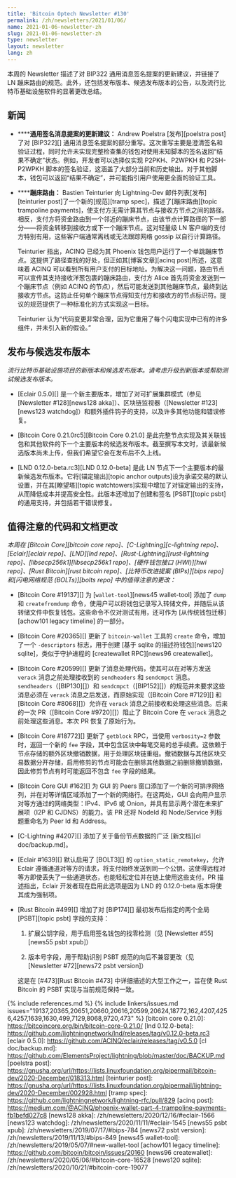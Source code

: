 ```yaml
---
title: 'Bitcoin Optech Newsletter #130'
permalink: /zh/newsletters/2021/01/06/
name: 2021-01-06-newsletter-zh
slug: 2021-01-06-newsletter-zh
type: newsletter
layout: newsletter
lang: zh
---
```

本周的 Newsletter 描述了对 BIP322 通用消息签名提案的更新建议，并链接了 LN 蹦床路由的规范。此外，还包括发布版本、候选发布版本的公告，以及流行比特币基础设施软件的显著更改总结。

## 新闻

- **<!--proposed-updates-to-generic-signmessage-->****通用签名消息提案的更新建议：** Andrew Poelstra [发布][poelstra post]了对 [BIP322][] 通用消息签名提案的部分重写。这次重写主要是澄清签名和验证过程，同时允许未实现完整检查集的钱包对使用未知脚本的签名返回“结果不确定”状态。例如，开发者可以选择仅实现 P2PKH、P2WPKH 和 P2SH-P2WPKH 脚本的签名验证，这涵盖了大部分当前和历史输出。对于其他脚本，钱包可以返回“结果不确定”，并可能指引用户使用更全面的验证工具。

- **<!--trampoline-routing-->****蹦床路由：** Bastien Teinturier 向 Lightning-Dev 邮件列表[发布][teinturier post]了一个新的[规范][tramp spec]，描述了[蹦床路由][topic trampoline payments]，使支付方无需计算其节点与接收方节点之间的路径。相反，支付方将资金路由到一个邻近的蹦床节点，由该节点计算路径的下一部分——将资金转移到接收方或下一个蹦床节点。这对轻量级 LN 客户端的支付方特别有用，这些客户端通常离线或无法跟踪网络 gossip 以自行计算路径。

  Teinturier 指出，ACINQ 已经为其 Phoenix 钱包用户运行了一个单跳蹦床节点。这提供了路径查找的好处，但正如其[博客文章][acinq post]所述，这意味着 ACINQ 可以看到所有用户支付的目标地址。为解决这一问题，路由节点可以宣传其支持接收洋葱包裹的蹦床路由，支付方 Alice 首先将资金发送到一个蹦床节点（例如 ACINQ 的节点），然后可能发送到其他蹦床节点，最终到达接收方节点。这防止任何单个蹦床节点得知支付方和接收方的节点标识符。提议的规范提供了一种标准化的方式实现这一目标。

  Teinturier 认为“代码变更非常合理，因为它重用了每个闪电实现中已有的许多组件，并未引入新的假设。”

## 发布与候选发布版本

*流行比特币基础设施项目的新版本和候选发布版本。请考虑升级到新版本或帮助测试候选发布版本。*

- [Eclair 0.5.0][] 是一个新主要版本，增加了对可扩展集群模式（参见 [Newsletter #128][news128 akka]）、区块链监视器（[Newsletter #123][news123 watchdog]）和额外插件钩子的支持，以及许多其他功能和错误修复。

- [Bitcoin Core 0.21.0rc5][Bitcoin Core 0.21.0] 是此完整节点实现及其关联钱包和其他软件的下一个主要版本的候选发布版本。截至撰写本文时，该最新候选版本尚未上传，但我们希望它会在发布后不久上线。

- [LND 0.12.0-beta.rc3][LND 0.12.0-beta] 是此 LN 节点下一个主要版本的最新候选发布版本。它将[锚定输出][topic anchor outputs]设为承诺交易的默认设置，并在其[瞭望塔][topic watchtowers]实现中增加了对锚定输出的支持，从而降低成本并提高安全性。此版本还增加了创建和签名 [PSBT][topic psbt] 的通用支持，并包括若干错误修复。

## 值得注意的代码和文档更改

*本周在 [Bitcoin Core][bitcoin core repo]、[C-Lightning][c-lightning repo]、[Eclair][eclair repo]、[LND][lnd repo]、[Rust-Lightning][rust-lightning repo]、[libsecp256k1][libsecp256k1 repo]、[硬件钱包接口 (HWI)][hwi repo]、[Rust Bitcoin][rust bitcoin repo]、[比特币改进提案 (BIPs)][bips repo]和[闪电网络规范 (BOLTs)][bolts repo] 中的值得注意的更改：*
- **<!--bitcoin-core-19137-adds-dump-and-createfromdump-commands-to-wallet-tool-->**[Bitcoin Core #19137][] 为 [`wallet-tool`][news45 wallet-tool] 添加了 `dump` 和 `createfromdump` 命令，使用户可以将钱包记录写入转储文件，并随后从该转储文件中恢复钱包。这些命令不仅对测试有用，还可作为 [从传统钱包迁移][achow101 legacy timeline] 的一部分。

- **<!--bitcoin-core-20365-updates-the-bitcoin-wallet-tool-->**[Bitcoin Core #20365][] 更新了 `bitcoin-wallet` 工具的 `create` 命令，增加了一个 `-descriptors` 标志，用于创建 [基于 sqlite 的描述符钱包][news120 sqlite]，类似于守护进程的 [createwallet RPC][news96 createwallet]。

- **<!--bitcoin-core-20599-updates-message-handling-code-->**[Bitcoin Core #20599][] 更新了消息处理代码，使其可以在对等方发送 `verack` 消息之前处理接收到的 `sendheaders` 和 `sendcmpct` 消息。`sendheaders`（[BIP130][]）和 `sendcmpct`（[BIP152][]）的规范并未要求这些消息必须在 `verack` 消息之后发送，而原始实现（[Bitcoin Core #7129][] 和 [Bitcoin Core #8068][]）允许在 `verack` 消息之前接收和处理这些消息。后来的一次 PR（[Bitcoin Core #9720][]）阻止了 Bitcoin Core 在 `verack` 消息之前处理这些消息。本次 PR 恢复了原始行为。

- [Bitcoin Core #18772][] 更新了 `getblock` RPC，当使用 `verbosity=2` 参数时，返回一个新的 `fee` 字段，其中包含区块中每笔交易的总手续费。这依赖于节点存储的额外区块撤销数据，用于处理区块链重组。撤销数据与其他区块交易数据分开存储，启用修剪的节点可能会在删除其他数据之前删除撤销数据，因此修剪节点有时可能返回不包含 `fee` 字段的结果。

- [Bitcoin Core GUI #162][] 为 GUI 的 Peers 窗口添加了一个新的可排序网络列，并在对等详情区域添加了一个新的网络行。在这两处，GUI 会向用户显示对等方通过的网络类型：IPv4、IPv6 或 Onion，并具有显示两个潜在未来扩展项（I2P 和 CJDNS）的能力。该 PR 还将 NodeId 和 Node/Service 列标题重命名为 Peer Id 和 Address。

- [C-Lightning #4207][] 添加了关于备份节点数据的广泛 [新文档][cl doc/backup.md]。

- [Eclair #1639][] 默认启用了 [BOLT3][] 的 `option_static_remotekey`，允许 Eclair 遵循通道对等方的请求，将支付始终发送到同一个公钥。这使得远程对等方即使丢失了一些通道状态，也能轻松定位并在链上使用这些支付。PR 描述指出，Eclair 开发者现在启用此选项是因为 LND 的 0.12.0-beta 版本将使其成为强制项。

- [Rust Bitcoin #499][] 增加了对 [BIP174][] 最初发布后指定的两个全局 [PSBT][topic psbt] 字段的支持：

  1. 扩展公钥字段，用于启用签名钱包的找零检测（见 [Newsletter #55][news55 psbt xpub]）

  2. 版本号字段，用于帮助识别 PSBT 规范的向后不兼容更改（见 [Newsletter #72][news72 psbt version]）

  这是在 [#473][Rust Bitcoin #473] 中详细描述的大型工作之一，旨在使 Rust Bitcoin 的 PSBT 实现与当前规范保持一致。

{% include references.md %}
{% include linkers/issues.md issues="19137,20365,20651,20660,20616,20599,20624,18772,162,4207,4256,4257,1639,1630,499,7129,8068,9720,473" %}
[bitcoin core 0.21.0]: https://bitcoincore.org/bin/bitcoin-core-0.21.0/
[lnd 0.12.0-beta]: https://github.com/lightningnetwork/lnd/releases/tag/v0.12.0-beta.rc3
[eclair 0.5.0]: https://github.com/ACINQ/eclair/releases/tag/v0.5.0
[cl doc/backup.md]: https://github.com/ElementsProject/lightning/blob/master/doc/BACKUP.md
[poelstra post]: https://gnusha.org/url/https://lists.linuxfoundation.org/pipermail/bitcoin-dev/2020-December/018313.html
[teinturier post]: https://gnusha.org/url/https://lists.linuxfoundation.org/pipermail/lightning-dev/2020-December/002928.html
[tramp spec]: https://github.com/lightningnetwork/lightning-rfc/pull/829
[acinq post]: https://medium.com/@ACINQ/phoenix-wallet-part-4-trampoline-payments-fb1befd027c8
[news128 akka]: /zh/newsletters/2020/12/16/#eclair-1566
[news123 watchdog]: /zh/newsletters/2020/11/11/#eclair-1545
[news55 psbt xpub]: /zh/newsletters/2019/07/17/#bips-784
[news72 psbt version]: /zh/newsletters/2019/11/13/#bips-849
[news45 wallet-tool]: /zh/newsletters/2019/05/07/#new-wallet-tool
[achow101 legacy timeline]: https://github.com/bitcoin/bitcoin/issues/20160
[news96 createwallet]: /zh/newsletters/2020/05/06/#bitcoin-core-16528
[news120 sqlite]: /zh/newsletters/2020/10/21/#bitcoin-core-19077
